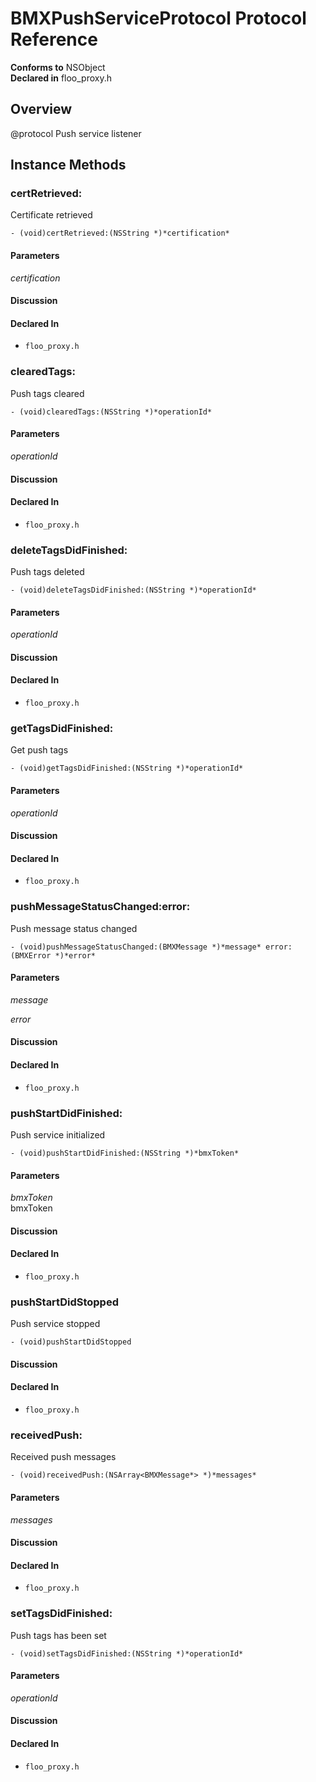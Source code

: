 # BMXPushServiceProtocol Protocol Reference

  **Conforms to** NSObject  
  **Declared in** floo_proxy.h  

## Overview

@protocol Push service listener

## Instance Methods

<a name="//api/name/certRetrieved:" title="certRetrieved:"></a>
### certRetrieved:

Certificate retrieved

`- (void)certRetrieved:(NSString *)*certification*`

#### Parameters

*certification*  

#### Discussion

#### Declared In
* `floo_proxy.h`

<a name="//api/name/clearedTags:" title="clearedTags:"></a>
### clearedTags:

Push tags cleared

`- (void)clearedTags:(NSString *)*operationId*`

#### Parameters

*operationId*  

#### Discussion

#### Declared In
* `floo_proxy.h`

<a name="//api/name/deleteTagsDidFinished:" title="deleteTagsDidFinished:"></a>
### deleteTagsDidFinished:

Push tags deleted

`- (void)deleteTagsDidFinished:(NSString *)*operationId*`

#### Parameters

*operationId*  

#### Discussion

#### Declared In
* `floo_proxy.h`

<a name="//api/name/getTagsDidFinished:" title="getTagsDidFinished:"></a>
### getTagsDidFinished:

Get push tags

`- (void)getTagsDidFinished:(NSString *)*operationId*`

#### Parameters

*operationId*  

#### Discussion

#### Declared In
* `floo_proxy.h`

<a name="//api/name/pushMessageStatusChanged:error:" title="pushMessageStatusChanged:error:"></a>
### pushMessageStatusChanged:error:

Push message status changed

`- (void)pushMessageStatusChanged:(BMXMessage *)*message* error:(BMXError *)*error*`

#### Parameters

*message*  

*error*  

#### Discussion

#### Declared In
* `floo_proxy.h`

<a name="//api/name/pushStartDidFinished:" title="pushStartDidFinished:"></a>
### pushStartDidFinished:

Push service initialized

`- (void)pushStartDidFinished:(NSString *)*bmxToken*`

#### Parameters

*bmxToken*  
   bmxToken  

#### Discussion

#### Declared In
* `floo_proxy.h`

<a name="//api/name/pushStartDidStopped" title="pushStartDidStopped"></a>
### pushStartDidStopped

Push service stopped

`- (void)pushStartDidStopped`

#### Discussion

#### Declared In
* `floo_proxy.h`

<a name="//api/name/receivedPush:" title="receivedPush:"></a>
### receivedPush:

Received push messages

`- (void)receivedPush:(NSArray<BMXMessage*> *)*messages*`

#### Parameters

*messages*  

#### Discussion

#### Declared In
* `floo_proxy.h`

<a name="//api/name/setTagsDidFinished:" title="setTagsDidFinished:"></a>
### setTagsDidFinished:

Push tags has been set

`- (void)setTagsDidFinished:(NSString *)*operationId*`

#### Parameters

*operationId*  

#### Discussion

#### Declared In
* `floo_proxy.h`

